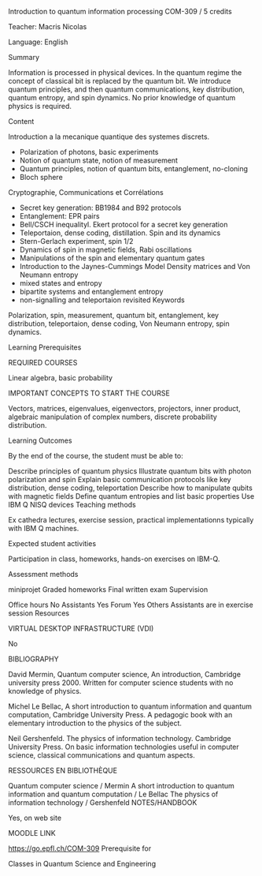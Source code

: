 Introduction to quantum information processing
COM-309 / 5 credits

Teacher: Macris Nicolas

Language: English

Summary

Information is processed in physical devices. In the quantum regime the concept of classical bit is replaced by the quantum bit. We introduce quantum principles, and then quantum communications, key distribution, quantum entropy, and spin dynamics. No prior knowledge of quantum physics is required.

Content

Introduction a la mecanique quantique des systemes discrets.
- Polarization of photons, basic experiments
- Notion of quantum state, notion of measurement
- Quantum principles, notion of quantum bits, entanglement, no-cloning
- Bloch sphere

Cryptographie, Communications et Corrélations
- Secret key generation: BB1984  and B92 protocols
- Entanglement: EPR  pairs
- Bell/CSCH inequalityl. Ekert protocol for a secret key generation
- Teleportaion, dense coding, distillation.
Spin and its dynamics
- Stern-Gerlach experiment, spin 1/2
- Dynamics of spin in magnetic fields, Rabi oscillations
- Manipulations of the spin and elementary  quantum gates
- Introduction to the Jaynes-Cummings Model
Density matrices and Von Neumann entropy
- mixed states and entropy
- bipartite systems and entanglement entropy
- non-signalling and teleportaion revisited
Keywords

Polarization, spin, measurement, quantum bit, entanglement, key distribution, teleportaion, dense coding, Von Neumann entropy, spin dynamics.

Learning Prerequisites

REQUIRED COURSES

Linear algebra, basic probability

IMPORTANT CONCEPTS TO START THE COURSE

Vectors, matrices, eigenvalues, eigenvectors, projectors, inner product, algebraic manipulation of complex numbers, discrete probability distribution.

Learning Outcomes

By the end of the course, the student must be able to:

Describe principles of quantum physics
Illustrate quantum bits with photon polarization and spin
Explain basic communication protocols like key distribution, dense coding, teleportation
Describe how to manipulate qubits with magnetic fields
Define quantum entropies and list basic properties
Use IBM Q NISQ devices
Teaching methods

Ex cathedra lectures, exercise session, practical implementationns typically with IBM Q machines.

Expected student activities

Participation in class, homeworks, hands-on exercises on IBM-Q.

Assessment methods

miniprojet
Graded homeworks
Final written exam
Supervision

Office hours	No
Assistants	Yes
Forum	Yes
Others	Assistants are in exercise session
Resources

VIRTUAL DESKTOP INFRASTRUCTURE (VDI)

No

BIBLIOGRAPHY

David Mermin, Quantum computer science, An introduction, Cambridge university press 2000. Written for computer science students with no knowledge of physics.

Michel Le Bellac, A short introduction to quantum information and quantum computation,
Cambridge University Press. A pedagogic book with an elementary introduction to the physics of the subject.

Neil Gershenfeld. The physics of information technology. Cambridge University Press. On basic information technologies useful in computer science, classical communications and quantum aspects.

RESSOURCES EN BIBLIOTHÈQUE

Quantum computer science / Mermin
A short introduction to quantum information and quantum computation / Le Bellac
The physics of information technology / Gershenfeld
NOTES/HANDBOOK

Yes, on web site

MOODLE LINK

https://go.epfl.ch/COM-309
Prerequisite for

Classes in Quantum Science and Engineering
